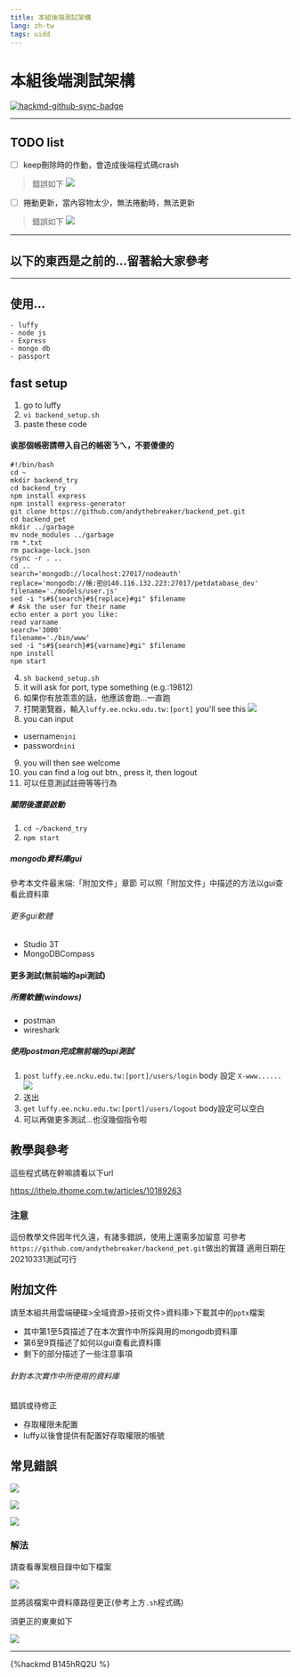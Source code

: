 ```yaml
---
title: 本組後端測試架構
lang: zh-tw
tags: uidd
---
```


# 本組後端測試架構

[![hackmd-github-sync-badge](https://hackmd.io/MljZQswSSpWniVF3iMY_cQ/badge)](https://hackmd.io/MljZQswSSpWniVF3iMY_cQ)

---

## TODO list

- [ ] keep刪除時的作動，會造成後端程式碼crash
> 錯誤如下
![](https://i.imgur.com/iCcPiYc.png)

- [ ] 捲動更新，當內容物太少，無法捲動時，無法更新
> 錯誤如下
![](https://i.imgur.com/rQqLVCr.png)

---

## 以下的東西是之前的...留著給大家參考

---

## 使用...

    - luffy
    - node js
    - Express
    - mongo db
    - passport

## fast setup

1. go to luffy
2. `vi backend_setup.sh`
3. paste these code

#### 诶那個帳密請帶入自己的帳密ㄋㄟ，不要傻傻的

```bash=
#!/bin/bash
cd ~
mkdir backend_try
cd backend_try
npm install express
npm install express-generator
git clone https://github.com/andythebreaker/backend_pet.git
cd backend_pet
mkdir ../garbage
mv node_modules ../garbage
rm *.txt
rm package-lock.json
rsync -r . ..
cd ..
search='mongodb://localhost:27017/nodeauth'
replace='mongodb://帳:密@140.116.132.223:27017/petdatabase_dev'
filename='./models/user.js'
sed -i "s#${search}#${replace}#gi" $filename
# Ask the user for their name
echo enter a port you like:
read varname
search='3000'
filename='./bin/www'
sed -i "s#${search}#${varname}#gi" $filename
npm install
npm start
```
4. `sh backend_setup.sh`
5. it will ask for port, type something (e.g.:19812)
6. 如果你有放乖乖的話，他應該會跑...一直跑
7. 打開瀏覽器，輸入`luffy.ee.ncku.edu.tw:[port]`
you'll see this
![](https://i.imgur.com/PSQId9i.png)
8. you can input 
- username`nini`
- password`nini`
9. you will then see welcome
10. you can find a log out btn., press it, then logout
11. 可以任意測試註冊等等行為

##### 關閉後還要啟動

1. `cd ~/backend_try`
2. `npm start`

##### mongodb資料庫gui

參考本文件最末端:「附加文件」章節
可以照「附加文件」中描述的方法以gui查看此資料庫

###### 更多gui軟體

- Studio 3T
- MongoDBCompass

#### 更多測試(無前端的api測試)

##### 所需軟體(windows)

- postman
- wireshark

##### 使用postman完成無前端的api測試

1. `post` `luffy.ee.ncku.edu.tw:[port]/users/login`
body 設定 `X-www......`
![](https://i.imgur.com/3ZQHXyV.png)
2. 送出
3. `get` `luffy.ee.ncku.edu.tw:[port]/users/logout`
body設定可以空白
4. 可以再做更多測試...也沒幾個指令啦

## 教學與參考

這些程式碼在幹嘛請看以下url

https://ithelp.ithome.com.tw/articles/10189263

### 注意

這份教學文件因年代久遠，有諸多錯誤，使用上還需多加留意
可參考`https://github.com/andythebreaker/backend_pet.git`做出的實踐
適用日期在20210331測試可行

## 附加文件

請至本組共用雲端硬碟>全域資源>技術文件>資料庫>下載其中的`pptx`檔案
- 其中第1至5頁描述了在本次實作中所採與用的mongodb資料庫
- 第6至9頁描述了如何以gui查看此資料庫
- 剩下的部分描述了一些注意事項

###### 針對本次實作中所使用的資料庫

錯誤或待修正

- 存取權限未配置
- luffy以後會提供有配置好存取權限的帳號

## 常見錯誤

![](https://i.imgur.com/4BBXCxO.png)

![](https://i.imgur.com/hy1EnR1.png)

![](https://i.imgur.com/gq9nw3S.png)

### 解法

請查看專案根目錄中如下檔案

![](https://i.imgur.com/Rf9OqvK.png)

並將該檔案中資料庫路徑更正(參考上方`.sh`程式碼)

須更正的東東如下

![](https://i.imgur.com/YxSFzbf.png)


---
{%hackmd B145hRQ2U %}